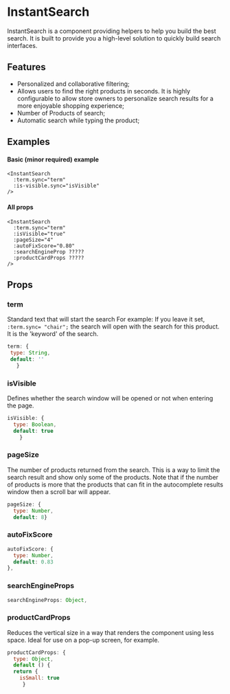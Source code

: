 # InstantSearch

InstantSearch is a component providing  helpers to help you build the best search. It is built  to provide you a high-level solution to quickly build search interfaces.

<DemoInstantSearch/>

## Features

- Personalized and collaborative filtering;
- Allows users to find the right products in seconds. It is highly configurable to allow store owners to personalize search results for a more enjoyable shopping experience;
- Number of Products of search;
- Automatic search while typing the product;

## Examples

#### Basic (minor required) example

```vue
<InstantSearch
  :term.sync="term"
  :is-visible.sync="isVisible"
/>
```

#### All props

```vue
<InstantSearch
  :term.sync="term"
  :isVisible="true"
  :pageSize="4"
  :autoFixScore="0.80"
  :searchEngineProp ?????
  :productCardProps ?????
/>
```

## Props

### term
Standard text that will start the search
For example: If you leave it set, `:term.sync= "chair";` the search will open with the search for this product. It is the 'keyword' of the search.

 ```js
term: {
  type: String,
  default: ''
    }
```

### isVisible

Defines whether the search window will be opened or not when entering the page.

```js
isVisible: {
  type: Boolean,
  default: true
    }
```

### pageSize

The number of products returned from the search. This is a way to limit the search result and show only some of the products. Note that if the number of products is more that the products that can fit in the autocomplete results window then a scroll bar will appear.

```js
pageSize: {
  type: Number,
  default: 8}
```

### autoFixScore

```js
autoFixScore: {
  type: Number,
  default: 0.83
},
```

### searchEngineProps

```js
searchEngineProps: Object,
```

### productCardProps

Reduces the vertical size in a way that renders the component using less space. Ideal for use on a pop-up screen, for example.

```js
productCardProps: {
  type: Object,
  default () {
  return {
    isSmall: true
     }
```
